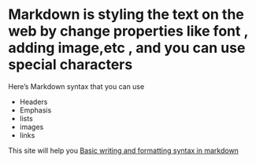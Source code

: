 # Markdown is styling the text on the web by change properties like  font , adding image,etc , and you can use special  characters


Here’s  Markdown syntax that you can use
- Headers
- Emphasis
- lists
- images
- links 

This site will help you [Basic writing and formatting syntax in markdown](https://docs.github.com/en/free-pro-team@latest/github/writing-on-github/basic-writing-and-formatting-syntax)
